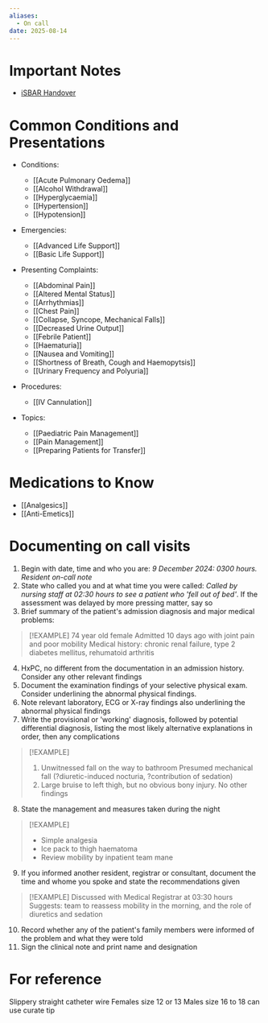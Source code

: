 ```yaml
---
aliases:
  - On call
date: 2025-08-14
---
```

# Important Notes
- [iSBAR Handover](00%20Reference/Clinical/iSBAR%20Handover.md)
# Common Conditions and Presentations
<!-- QueryToSerialize: list rows.file.link from "01 Disciplines" where  contains(Rotations, "[" + this.file.name + "](" + replace(this.file.folder + "/" + this.file.name + "." + this.file.ext, " ", "%20")   + ")") OR contains(Rotations, this.file.link) or contains(file.path,this.file.name) sort file.name asc group by reverse(split(file.folder, "/"))[0] -->
<!-- SerializedQuery: list rows.file.link from "01 Disciplines" where  contains(Rotations, "[" + this.file.name + "](" + replace(this.file.folder + "/" + this.file.name + "." + this.file.ext, " ", "%20")   + ")") OR contains(Rotations, this.file.link) or contains(file.path,this.file.name) sort file.name asc group by reverse(split(file.folder, "/"))[0] -->
- Conditions: 
    - [[Acute Pulmonary Oedema]]
    - [[Alcohol Withdrawal]]
    - [[Hyperglycaemia]]
    - [[Hypertension]]
    - [[Hypotension]]

- Emergencies: 
    - [[Advanced Life Support]]
    - [[Basic Life Support]]

- Presenting Complaints: 
    - [[Abdominal Pain]]
    - [[Altered Mental Status]]
    - [[Arrhythmias]]
    - [[Chest Pain]]
    - [[Collapse, Syncope, Mechanical Falls]]
    - [[Decreased Urine Output]]
    - [[Febrile Patient]]
    - [[Haematuria]]
    - [[Nausea and Vomiting]]
    - [[Shortness of Breath, Cough and Haemopytsis]]
    - [[Urinary Frequency and Polyuria]]

- Procedures: 
    - [[IV Cannulation]]

- Topics: 
    - [[Paediatric Pain Management]]
    - [[Pain Management]]
    - [[Preparing Patients for Transfer]]

<!-- SerializedQuery END -->

# Medications to Know
 <!-- QueryToSerialize: list from "03 Medications" where  contains(Rotations, "[" + this.file.name + "](" + replace(this.file.folder + "/" + this.file.name + "." + this.file.ext, " ", "%20")   + ")") OR contains(Rotations, this.file.link) sort file.name asc -->
<!-- SerializedQuery: list from "03 Medications" where  contains(Rotations, "[" + this.file.name + "](" + replace(this.file.folder + "/" + this.file.name + "." + this.file.ext, " ", "%20")   + ")") OR contains(Rotations, this.file.link) sort file.name asc -->
- [[Analgesics]]
- [[Anti-Emetics]]
<!-- SerializedQuery END -->

# Documenting on call visits
1. Begin with date, time and who you are: *9 December 2024: 0300 hours. Resident on-call note*
2. State who called you and at what time you were called: *Called by nursing staff at 02:30 hours to see a patient who 'fell out of bed'*. If the assessment was delayed by more pressing matter, say so
3. Brief summary of the patient's admission diagnosis and major medical problems:

> [!EXAMPLE] 
> 74 year old female
> Admitted 10 days ago with joint pain and poor mobility
> Medical history: chronic renal failure, type 2 diabetes mellitus, rehumatoid arthritis

4. HxPC, no different from the documentation in an admission history. Consider any other relevant findings
5. Document the examination findings of your selective physical exam. Consider underlining the abnormal physical findings.
6. Note relevant laboratory, ECG or X-ray findings also underlining the abnormal physical findings
7. Write the provisional or 'working' diagnosis, followed by potential differential diagnosis, listing the most likely alternative explanations in order, then any complications

> [!EXAMPLE] 
> 1. Unwitnessed fall on the way to bathroom
> 	Presumed mechanical fall (?diuretic-induced nocturia, ?contribution of sedation)
> 2. Large bruise to left thigh, but no obvious bony injury. No other findings

8. State the management and measures taken during the night

> [!EXAMPLE]
> - Simple analgesia
> - Ice pack to thigh haematoma
> - Review mobility by inpatient team mane

9. If you informed another resident, registrar or consultant, document the time and whome you spoke and state the recommendations given

> [!EXAMPLE] 
> Discussed with Medical Registrar at 03:30 hours
> Suggests: team to reassess mobility in the morning, and the role of diuretics and sedation

10. Record whether any of the patient's family members were informed of the problem and what they were told
11. Sign the clinical note and print name and designation

# For reference
Slippery straight catheter wire
Females size 12 or 13
Males size 16 to 18 can use curate tip

